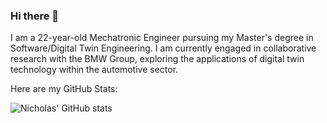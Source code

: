 ### Hi there 👋

I am a 22-year-old Mechatronic Engineer pursuing my Master's degree in Software/Digital Twin Engineering. I am currently engaged in collaborative research with the BMW Group, exploring the applications of digital twin technology within the automotive sector.

Here are my GitHub Stats:

![Nicholas' GitHub stats](https://github-readme-stats.vercel.app/api?username=nicampbel&theme=github_dark&show_icons=true)
